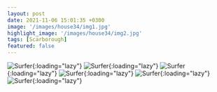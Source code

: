 ```yaml
---
layout: post
date: 2021-11-06 15:01:35 +0300
image: '/images/house34/img1.jpg'
highlight_image: '/images/house34/img2.jpg'
tags: [Scarborough]
featured: false
---
```


![Surfer]({{site.baseurl}}/images/house34/img3.jpg){:loading="lazy"}
![Surfer]({{site.baseurl}}/images/house34/img4.jpg){:loading="lazy"}
![Surfer]({{site.baseurl}}/images/house34/img5.jpg){:loading="lazy"}
![Surfer]({{site.baseurl}}/images/house34/img6.jpg){:loading="lazy"}
![Surfer]({{site.baseurl}}/images/house34/img7.jpg){:loading="lazy"}
![Surfer]({{site.baseurl}}/images/house34/img8.jpg){:loading="lazy"} 